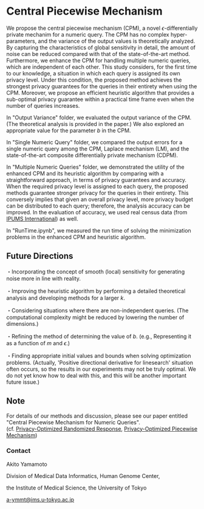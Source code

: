 # Central Piecewise Mechanism

We propose the central piecewise mechanism (CPM), a novel $\epsilon$-differentially private mechanim for a numeric query. The CPM has no complex hyper-parameters, and the variance of the output values is theoretically analyzed. By capturing the characteristics of global sensitivity in detail, the amount of noise can be reduced compared with that of the state-of-the-art method.  
Furthermore, we enhance the CPM for handling multiple numeric queries, which are independent of each other. This study considers, for the first time to our knowledge, a situation in which each query is assigned its own privacy level. Under this condition, the proposed method achieves the strongest privacy guarantees for the queries in their entirety when using the CPM. Moreover, we propose an efficient heuristic algorithm that provides a sub-optimal privacy guarantee within a practical time frame even when the number of queries increases.

In "Output Variance" folder, we evaluated the output variance of the CPM. (The theoretical analysis is provided in the paper.) We also explored an appropriate value for the parameter $b$ in the CPM.

In "Single Numeric Query" folder, we compared the output errors for a single numeric query among the CPM, Laplace mechanism (LM), and the state-of-the-art composite differentially private mechanism (CDPM). 

In "Multiple Numeric Queries" folder, we demonstrated the utility of the enhanced CPM and its heuristic algorithm by comparing with a straightforward approach, in terms of privacy guarantees and accuracy. When the required privacy level is assigned to each query, the proposed methods guarantee stronger privacy for the queries in their entirety. This conversely implies that given an overall privacy level, more privacy budget can be distributed to each query; therefore, the analysis accuracy can be improved. In the evaluation of accuracy, we used real census data (from [IPUMS International](https://international.ipums.org/international/)) as well.

In "RunTime.ipynb", we measured the run time of solving the minimization problems in the enhanced CPM and heuristic algorithm. 

## Future Directions
・Incorporating the concept of smooth (local) sensitivity for generating noise more in line with reality.

・Improving the heuristic algorithm by performing a detailed theoretical analysis and developing methods for a larger $k$.

・Considering situations where there are non-independent queries. (The computational complexity might be reduced by lowering the number of dimensions.)

・Refining the method of determining the value of $b$. (e.g., Representing it as a function of $m$ and $\epsilon$.)

・Finding appropriate initial values and bounds when solving optimization problems. (Actually, 'Positive directional derivative for linesearch' situation often occurs, so the results in our experiments may not be truly optimal. We do not yet know how to deal with this, and this will be another important future issue.)

## Note

For details of our methods and discussion, please see our paper entitled "Central Piecewise Mechanism for Numeric Queries".  
(cf. [Privacy-Optimized Randomized Response](https://github.com/ay0408/Optimized-RR), [Privacy-Optimized Piecewise Mechanism](https://github.com/ay0408/Generalized-PM))

### Contact
Akito Yamamoto

Division of Medical Data Informatics, Human Genome Center,

the Institute of Medical Science, the University of Tokyo

a-ymmt@ims.u-tokyo.ac.jp
